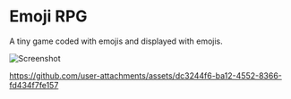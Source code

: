 # Emoji RPG

A tiny game coded with emojis and displayed with emojis.

![Screenshot](https://github.com/user-attachments/assets/007ac6d2-ab0a-4f26-881c-4fadca6dbe8f)

https://github.com/user-attachments/assets/dc3244f6-ba12-4552-8366-fd434f7fe157
